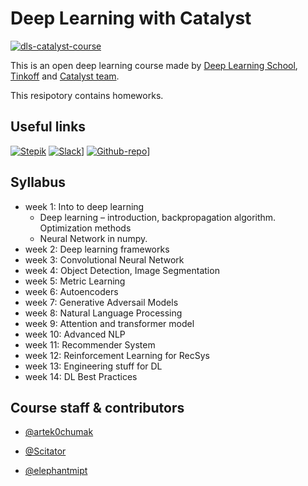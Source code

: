 # Deep Learning with Catalyst

[![dls-catalyst-course](https://github.com/catalyst-team/catalyst-pics/blob/master/pics/catalyst-dl-course-poster-eng.png)](https://github.com/catalyst-team/dl-course)

This is an open deep learning course made by [Deep Learning School](https://dlschool.org), [Tinkoff](https://tinkoff.ru) and [Catalyst team](https://github.com/catalyst-team). 

This resipotory contains homeworks.

## Useful links

[![Stepik](https://img.shields.io/badge/DLS-Stepik-success)](https://stepik.org/course/83344/syllabus)
[![Slack](https://img.shields.io/badge/Catalyst-slack-success)](https://join.slack.com/t/catalyst-team-core/shared_invite/zt-d9miirnn-z86oKDzFMKlMG4fgFdZafw)]
[![Github-repo](https://img.shields.io/badge/Catalyst-slack-success)](https://github.com/catalyst-team/dl-course)]

## Syllabus

- week 1: Into to deep learning
  - Deep learning – introduction, backpropagation algorithm. Optimization methods
  - Neural Network in numpy.
- week 2: Deep learning frameworks
- week 3: Convolutional Neural Network
- week 4: Object Detection, Image Segmentation
- week 5: Metric Learning
- week 6: Autoencoders
- week 7: Generative Adversail Models
- week 8: Natural Language Processing
- week 9: Attention and transformer model
- week 10: Advanced NLP
- week 11: Recommender System
- week 12: Reinforcement Learning for RecSys
- week 13: Engineering stuff for DL
- week 14: DL Best Practices

## Course staff & contributors

- [@artek0chumak](https://github.com/artek0chumak)

- [@Scitator](https://github.com/Scitator)

- [@elephantmipt](https://github.com/elephantmipt)
